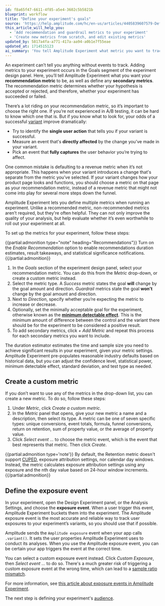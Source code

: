 ```yaml
---
id: f8a65f47-6611-4f85-a5e4-3602c5b5821b
blueprint: workflow
title: "Define your experiment's goals"
source: 'https://help.amplitude.com/hc/en-us/articles/4405839607579-Define-your-experiment-s-goals'
this_article_will_help_you:
  - 'Add recommendation and guardrail metrics to your experiment'
  - 'Create new metrics from scratch, and edit existing metrics'
updated_by: 5817a4fa-a771-417a-aa94-a0b1e7f55eae
updated_at: 1714515123
ai_summary: 'You tell Amplitude Experiment what metric you want to track in the Goals section. Your recommendation metric decides if your experiment is a success. Choose a metric that reflects the user behavior you aim to affect. Avoid defaulting to revenue metrics. You can set multiple metrics for an experiment, including non-recommended ones. Use the Enable Recommendation option for recommendations. Define your metrics in the experiment panel. Create custom metrics if needed. Choose the exposure event to track user interactions accurately. Use the Amplitude exposure event for reliable data. Follow these steps to set up metrics for your experiment.'
---
```

An experiment can’t tell you anything without events to track. Adding metrics to your experiment occurs in the Goals segment of the experiment design panel. Here, you’ll tell Amplitude Experiment what you want your **recommendation metric** to be, as well as define any **secondary metrics**. The recommendation metric determines whether your hypothesis is accepted or rejected, and therefore, whether your experiment has succeeded or failed.

There’s a lot riding on your recommendation metric, so it’s important to choose the right one. If you’re not experienced in A/B testing, it can be hard to know which one that is. But if you know what to look for, your odds of a successful [variant](/docs/feature-experiment/workflow/add-variants) improve dramatically:

* Try to identify the **single user action** that tells you if your variant is successful.
* Measure an event that's **directly affected** by the change you’ve made in your variant.
* Pick an event that **fully captures** the user behavior you’re trying to affect.

One common mistake is defaulting to a revenue metric when it’s not appropriate. This happens when your variant introduces a change that's separate from the metric you’ve selected. If your variant changes how your product page looks and functions, you should choose a metric on that page as your recommendation metric, instead of a revenue metric that might not come into play for several more steps down the funnel. 

Amplitude Experiment lets you define multiple metrics when running an experiment. Unlike a recommended metric, non-recommended metrics aren’t required, but they're often helpful. They can not only improve the quality of your analysis, but help evaluate whether it’s even worthwhile to roll out your experiment at all.

To set up the metrics for your experiment, follow these steps:

{{partial:admonition type="note" heading="Recommendations"}}
Turn on the *Enable Recommendation* option to enable recommendations duration estimates, result takeaways, and statistical significance notifications.
{{/partial:admonition}}

1. In the *Goals* section of the experiment design panel, select your recommendation metric. You can do this from the *Metric* drop-down, or create a custom metric instead.
2. Select the metric type. A *Success* metric states the goal **will** change by the goal amount and direction. *Guardrail* metrics state the goal **won't** change by the goal amount and direction.
3. Next to *Direction*, specify whether you’re expecting the metric to increase or decrease.
4. Optionally, set the minimally acceptable goal for the experiment, otherwise known as the **[minimum detectable effect](/docs/feature-experiment/experiment-theory/experiment-set-mde)**. This is the minimum amount of difference between the control and the variant there should be for the experiment to be considered a positive result.
5. To add secondary metrics, click *+ Add Metric* and repeat this process for each secondary metrics you want to include.

The duration estimator estimates the time and sample size you need to achieve significant results in your experiment, given your metric settings. Amplitude Experiment pre-populates reasonable industry defaults based on historical data, but you can adjust the confidence level, statistical power, minimum detectable effect, standard deviation, and test type as needed.

## Create a custom metric

If you don’t want to use any of the metrics in the drop-down list, you can create a new metric. To do so, follow these steps:

1. Under *Metric*, click *Create a custom metric*.
2. In the *Metric* panel that opens, give your new metric a name and a description, then select its type. A metric can be one of seven specific types: unique conversions, event totals, formula, funnel conversions, return on retention, sum of property value, or the average of property value.
3. Click *Select event …* to choose the metric event, which is the event that best represents that metric. Then click *Create*.

{{partial:admonition type='note'}}
By default, the Retention metric doesn't support [CUPED](/docs/feature-experiment/workflow/finalize-statistical-preferences), exposure attribution settings, nor calendar day windows. Instead, the metric calculates exposure attribution settings using any exposure and the nth day value based on 24-hour window increments.
{{/partial:admonition}}

## Define the exposure event

In your experiment, open the Design Experiment panel, or the Analysis Settings, and choose the **exposure event**. When a user trigger this event, Amplitude Experiment buckets them into the experiment. The Amplitude exposure event is the most accurate and reliable way to track user exposures to your experiment’s variants, so you should use that if possible.

Amplitude sends the `Amplitude exposure` event when your app calls `.variant()`. It sets the user properties Amplitude Experiment uses to conduct its analyses. When you use the Amplitude exposure event, you can be certain your app triggers the event at the correct time.

You can select a custom exposure event instead. Click *Custom Exposure*, then *Select event …* to do so. There's a much greater risk of triggering a custom exposure event at the wrong time, which can lead to a [sample ratio mismatch](/docs/feature-experiment/troubleshooting/sample-ratio-mismatch).

For more information, see [this article about exposure events in Amplitude Experiment](https://www.docs.developers.amplitude.com/experiment/general/exposure-tracking/).

The next step is defining your experiment's [audience](/docs/feature-experiment/workflow/define-audience).
